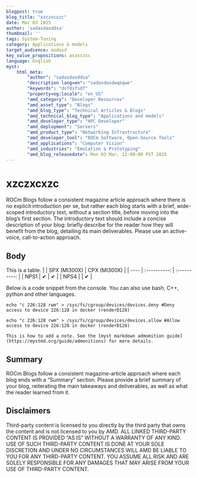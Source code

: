 ```yaml
---
blogpost: true
blog_title: "xzczxcxzc"
date: Mar 03 2025
author: 'sadasdasddsa'
thumbnail: ''
tags: System-Tuning
category: Applications & models
target_audience: asdasd
key_value_propositions: aszxczxc
language: English
myst:
    html_meta:
        "author": "sadasdasddsa"
        "description lang=en": "sadasdasdwqeqwe"
        "keywords": "dsfdsfsdf"
        "property=og:locale": "en_US"
        "amd_category": "Developer Resources"
        "amd_asset_type": "Blogs"
        "amd_blog_type": "Technical Articles & Blogs"
        "amd_technical_blog_type": "Applications and models"
        "amd_developer_type": "HPC Developer"
        "amd_deployment": "Servers"
        "amd_product_type": "Networking Infrastructure"
        "amd_developer_tool": "ROCm Software, Open-Source Tools"
        "amd_applications": "Computer Vision"
        "amd_industries": "Emulation & Prototyping"
        "amd_blog_releasedate": Mon 03 Mar, 12:00:00 PST 2025
---
```

<!---
Copyright (c) 2025 Advanced Micro Devices, Inc. (AMD)

Permission is hereby granted, free of charge, to any person obtaining a copy
of this software and associated documentation files (the "Software"), to deal
in the Software without restriction, including without limitation the rights
to use, copy, modify, merge, publish, distribute, sublicense, and/or sell
copies of the Software, and to permit persons to whom the Software is
furnished to do so, subject to the following conditions:

The above copyright notice and this permission notice shall be included in all
copies or substantial portions of the Software.

THE SOFTWARE IS PROVIDED "AS IS", WITHOUT WARRANTY OF ANY KIND, EXPRESS OR
IMPLIED, INCLUDING BUT NOT LIMITED TO THE WARRANTIES OF MERCHANTABILITY,
FITNESS FOR A PARTICULAR PURPOSE AND NONINFRINGEMENT. IN NO EVENT SHALL THE
AUTHORS OR COPYRIGHT HOLDERS BE LIABLE FOR ANY CLAIM, DAMAGES OR OTHER
LIABILITY, WHETHER IN AN ACTION OF CONTRACT, TORT OR OTHERWISE, ARISING FROM,
OUT OF OR IN CONNECTION WITH THE SOFTWARE OR THE USE OR OTHER DEALINGS IN THE
SOFTWARE.
--->

# xzczxcxzc

ROCm Blogs follow a consistent magazine article approach where there is no explicit introduction per se,
but rather each blog starts with a brief, wide-scoped introductory text, without a section title,
before moving into the blog’s first section.
The introductory text should include a concise description of your blog: briefly describe for the
reader how they will benefit from the blog, detailing its main deliverables. Please use an active-voice,
call-to-action approach.

## Body

This is a table.
|      | SPX (MI300X) | CPX (MI300X) |
| ---- | :----------: | :----------: |
| NPS1 |      ✔       |      ✔       |
| NPS4 |              |      ✔       |

Below is a code snippet from the console. You can also use bash, C++, python and other languages.

```console
echo "c 226:128 rwm" > /sys/fs/cgroup/devices/devices.deny #Deny access to device 226:128 in docker (renderD128)

echo "c 226:128 rwm" > /sys/fs/cgroup/devices/devices.allow #Allow access to device 226:128 in docker (renderD128)
```

```{note}
This is how to add a note. See the [myst markdown admomition guide](https://mystmd.org/guide/admonitions) for more details.
```

## Summary

ROCm Blogs follow a consistent magazine-article approach where each blog ends with a “Summary” section.
Please provide a brief summary of your blog, reiterating the main takeaways and deliverables, as well
as what the reader learned from it.

## Disclaimers

Third-party content is licensed to you directly by the third party that owns the
content and is not licensed to you by AMD. ALL LINKED THIRD-PARTY CONTENT IS
PROVIDED “AS IS” WITHOUT A WARRANTY OF ANY KIND. USE OF SUCH THIRD-PARTY CONTENT
IS DONE AT YOUR SOLE DISCRETION AND UNDER NO CIRCUMSTANCES WILL AMD BE LIABLE TO
YOU FOR ANY THIRD-PARTY CONTENT. YOU ASSUME ALL RISK AND ARE SOLELY RESPONSIBLE
FOR ANY DAMAGES THAT MAY ARISE FROM YOUR USE OF THIRD-PARTY CONTENT.

